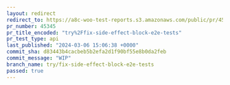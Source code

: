 ```yaml
---
layout: redirect
redirect_to: https://a8c-woo-test-reports.s3.amazonaws.com/public/pr/45345/api/index.html
pr_number: 45345
pr_title_encoded: "try%2Ffix-side-effect-block-e2e-tests"
pr_test_type: api
last_published: "2024-03-06 15:06:38 +0000"
commit_sha: d83443b4cacbeb5b2efa2d1f90bf55e8b0da2feb
commit_message: "WIP"
branch_name: try/fix-side-effect-block-e2e-tests
passed: true
---
```

